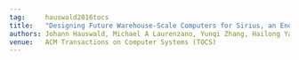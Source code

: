 ```yaml
---
tag:     hauswald2016tocs
title:   "Designing Future Warehouse-Scale Computers for Sirius, an End-to-End Voice and Vision Personal Assistant"
authors: Johann Hauswald, Michael A Laurenzano, Yunqi Zhang, Hailong Yang, Yiping Kang, Cheng Li, Austin Rovinski, Arjun Khurana, Ronald G Dreslinski, Trevor Mudge, Vinicius Petrucci, Lingjia Tang, and Jason Mars
venue:   ACM Transactions on Computer Systems (TOCS)
---
```

